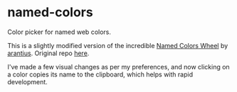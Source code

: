 # named-colors
Color picker for named web colors.

This is a slightly modified version of the incredible [Named Colors Wheel](https://arantius.github.io/web-color-wheel/) by [arantius](https://github.com/arantius). Original repo [here](https://github.com/arantius/web-color-wheel).

I've made a few visual changes as per my preferences, and now clicking on a color copies its name to the clipboard, which helps with rapid development.
